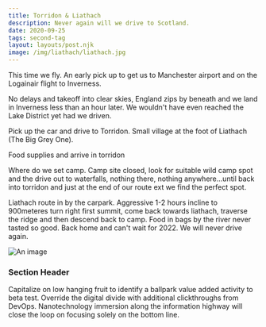 ```yaml
---
title: Torridon & Liathach
description: Never again will we drive to Scotland.
date: 2020-09-25
tags: second-tag
layout: layouts/post.njk
image: /img/liathach/liathach.jpg
---
```


This time we fly. An early pick up to get us to Manchester airport and on the Logainair flight to Inverness.

No delays and takeoff into clear skies, England zips by beneath and we land in Inverness less than an hour later.  We wouldn't have even reached the Lake District yet had we driven.

Pick up the car and drive to Torridon. Small village at the foot of Liathach (The Big Grey One).

Food supplies and arrive in torridon

Where do we set camp.  Camp site closed, look for suitable wild camp spot and the  drive out to waterfalls, nothing there, nothing anywhere...until back into torridon and just at the end of our route ext we find the perfect spot.

Liathach route in by the carpark.  Aggressive 1-2 hours incline to 900meteres turn right first summit, come back towards liathach, traverse the ridge and then descend back to camp.  Food in bags by the river  never tasted so good.  Back home and can't wait for 2022.  We will never drive again.

![An image](https://cdn.pixabay.com/photo/2020/08/25/11/11/zebra-5516455_1280.jpg)

### Section Header

Capitalize on low hanging fruit to identify a ballpark value added activity to beta test. Override the digital divide with additional clickthroughs from DevOps. Nanotechnology immersion along the information highway will close the loop on focusing solely on the bottom line.
